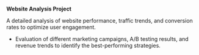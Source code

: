 **Website Analysis Project**

A detailed analysis of website performance, traffic trends, and conversion rates to optimize user engagement.  

- Evaluation of different marketing campaigns, A/B testing results, and revenue trends to identify the best-performing strategies.  

